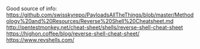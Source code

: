 Good source of info:
https://github.com/swisskyrepo/PayloadsAllTheThings/blob/master/Methodology%20and%20Resources/Reverse%20Shell%20Cheatsheet.md
http://pentestmonkey.net/cheat-sheet/shells/reverse-shell-cheat-sheet
https://highon.coffee/blog/reverse-shell-cheat-sheet/
https://www.revshells.com/
